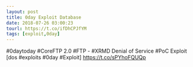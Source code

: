 ```yaml
---
layout: post
title: 0day Exploit Database
date: 2018-07-26 03:00:23
tourl: https://t.co/ifDhCPJfYM
tags: [exploit,0day]
---
```

#0daytoday #CoreFTP 2.0 #FTP - #XRMD Denial of Service #PoC Exploit [dos #exploits #0day #Exploit] https://t.co/sPYhoFQUQp